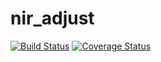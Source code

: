 # nir_adjust
[![Build Status](https://travis-ci.org/michael081906/nir_adjust.svg?branch=master)](https://travis-ci.org/michael081906/nir_adjust)
[![Coverage Status](https://coveralls.io/repos/github/michael081906/nir_adjust/badge.svg?branch=master)](https://coveralls.io/github/michael081906/nir_adjust?branch=master)
